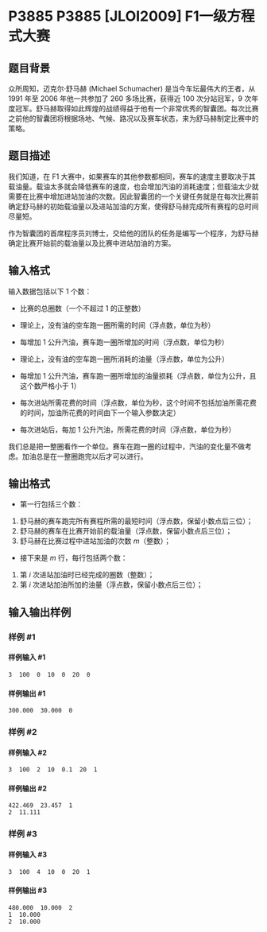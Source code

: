 # P3885 P3885 [JLOI2009] F1一级方程式大赛

## 题目背景

众所周知，迈克尔·舒马赫 (Michael  Schumacher) 是当今车坛最伟大的王者，从 1991 年至 2006 年他一共参加了 260 多场比赛，获得近 100 次分站冠军，9 次年度冠军。舒马赫取得如此辉煌的战绩得益于他有一个非常优秀的智囊团。每次比赛之前他的智囊团将根据场地、气候、路况以及赛车状态，来为舒马赫制定比赛中的策略。


## 题目描述

我们知道，在 F1 大赛中，如果赛车的其他参数都相同，赛车的速度主要取决于其载油量。载油太多就会降低赛车的速度，也会增加汽油的消耗速度；但载油太少就需要在比赛中增加进站加油的次数。因此智囊团的一个关键任务就是在每次比赛前确定舒马赫的初始载油量以及进站加油的方案，使得舒马赫完成所有赛程的总时间尽量短。


作为智囊团的首席程序员刘博士，交给他的团队的任务是编写一个程序，为舒马赫确定比赛开始前的载油量以及比赛中进站加油的方案。


## 输入格式

输入数据包括以下 $1$ 个数：

- 比赛的总圈数（一个不超过 $1$ 的正整数）

- 理论上，没有油的空车跑一圈所需的时间（浮点数，单位为秒）

- 每增加 $1$ 公升汽油，赛车跑一圈所增加的时间（浮点数，单位为秒）

- 理论上，没有油的空车跑一圈所消耗的油量（浮点数，单位为公升）

- 每增加 $1$ 公升汽油，赛车跑一圈所增加的油量损耗（浮点数，单位为公升，且这个数严格小于 $1$）

- 每次进站所需花费的时间（浮点数，单位为秒，这个时间不包括加油所需花费的时间，加油所花费的时间由下一个输入参数决定）

- 每次进站后，每加 $1$ 公升汽油，所需花费的时间（浮点数，单位为秒）

我们总是把一整圈看作一个单位。赛车在跑一圈的过程中，汽油的变化量不做考虑。加油总是在一整圈跑完以后才可以进行。


## 输出格式

- 第一行包括三个数：

 1. 舒马赫的赛车跑完所有赛程所需的最短时间（浮点数，保留小数点后三位）；
 2. 舒马赫的赛车在比赛开始前的载油量（浮点数，保留小数点后三位）；
 3. 舒马赫在比赛过程中进站加油的次数 $m$（整数）；


- 接下来是 $m$ 行，每行包括两个数：

 1. 第 $i$ 次进站加油时已经完成的圈数（整数）；
 2. 第 $i$ 次进站加油所加的油量（浮点数，保留小数点后三位）；


## 输入输出样例

### 样例 #1

#### 样例输入 #1

```
3  100  0  10  0  20  0
```

#### 样例输出 #1

```
300.000  30.000  0
```

### 样例 #2

#### 样例输入 #2

```
3  100  2  10  0.1  20  1
```

#### 样例输出 #2

```
422.469  23.457  1
2  11.111
```

### 样例 #3

#### 样例输入 #3

```
3  100  4  10  0  20  1
```

#### 样例输出 #3

```
480.000  10.000  2
1  10.000
2  10.000
```
